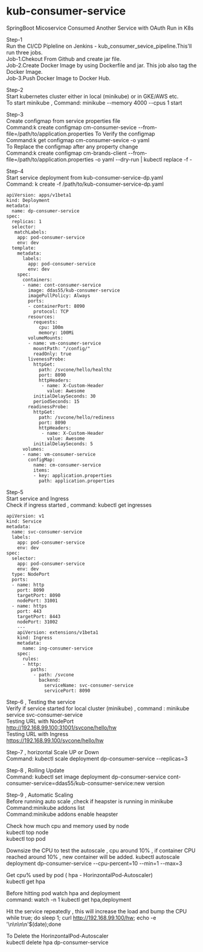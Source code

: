 # kub-consumer-service
SpringBoot Micoservice Consumed Another Service with OAuth Run in K8s

Step-1                                                                     
Run the CI/CD Pipleline on Jenkins - kub_consumer_sevice_pipeline.This'll run three jobs.                       
Job-1.Chekout From Github and create jar file.                                   
Job-2.Create Docker Image by using Dockerfile and jar. This job also tag the Docker Image.                    
Job-3.Push Docker Image to Docker Hub.

Step-2                                                                    
Start kubernetes cluster either in local (minikube) or in GKE/AWS etc.               
To start minikube , Command: minikube --memory 4000 --cpus 1 start

Step-3                                                                                 
Create configmap from service properties file                                      
Command:k create configmap cm-consumer-sevice --from-file=/path/to/application.properties
To Verify the configmap                            
Command:k get configmap cm-consumer-sevice  -o yaml                                                     
To Replace the configmap after any property change                                    
Command:k create configmap cm-brands-client  --from-file=/path/to/application.properties -o yaml --dry-run | kubectl replace -f -

Step-4                                                            
Start service deployment from kub-consumer-service-dp.yaml                                               
Command: k create -f /path/to/kub-consumer-service-dp.yaml

    apiVersion: apps/v1beta1
    kind: Deployment
    metadata:
      name: dp-consumer-service
    spec:
      replicas: 1
      selector:
       matchLabels:
        app: pod-consumer-service
        env: dev
      template:
        metadata:
          labels:
            app: pod-consumer-service
            env: dev
        spec:
          containers:
          - name: cont-consumer-service
            image: ddas55/kub-consumer-service
            imagePullPolicy: Always
            ports:
            - containerPort: 8090
              protocol: TCP
            resources:
              requests:
                cpu: 100m
                memory: 100Mi
            volumeMounts:
            - name: vm-consumer-service
              mountPath: "/config/" 
              readOnly: true
            livenessProbe:
              httpGet:
                path: /svcone/hello/healthz
                port: 8090
                httpHeaders:
                 - name: X-Custom-Header
                   value: Awesome
              initialDelaySeconds: 30
              periodSeconds: 15
            readinessProbe:
              httpGet:
                path: /svcone/hello/rediness
                port: 8090
                httpHeaders:
                 - name: X-Custom-Header
                   value: Awesome
              initialDelaySeconds: 5
          volumes:
          - name: vm-consumer-service
            configMap:
              name: cm-consumer-service
              items:
              - key: application.properties 
                path: application.properties

Step-5                                              
Start service and Ingress                                   
Check if ingress started , command: kubectl get ingresses

    apiVersion: v1
    kind: Service
    metadata:
      name: svc-consumer-service
      labels:
        app: pod-consumer-service
        env: dev
    spec:
      selector:
        app: pod-consumer-service
        env: dev
      type: NodePort
      ports:
      - name: http
        port: 8090
        targetPort: 8090
        nodePort: 31001
      - name: https
        port: 443
        targetPort: 8443
        nodePort: 31002
        ---
        apiVersion: extensions/v1beta1
        kind: Ingress
        metadata:
          name: ing-consumer-service
        spec:
          rules:
          - http: 
             paths:
              - path: /svcone
                backend:
                  serviceName: svc-consumer-service
                  servicePort: 8090
                  
Step-6 , Testing the service                                      
Verify if service started for local cluster (minikube) , command : minikube service svc-consumer-service              
Testing URL with NodePort                                                              
http://192.168.99.100:31001/svcone/hello/hw                                                           
Testing URL with Ingress                                                                          
https://192.168.99.100/svcone/hello/hw

Step-7 , horizontal Scale UP or Down                                                                     
Command: kubectl scale deployment dp-consumer-service --replicas=3           

Step-8 , Rolling Update                                       
Command: kubectl set image deployment dp-consumer-service cont-consumer-service=ddas55/kub-consumer-service:new version

Step-9 , Automatic Scaling                                              
Before running auto scale ,check if heapster is running in minikube                                                
Command:minikube addons list                                           
Command:minikube addons enable heapster                                               

Check how much cpu and memory used by node                                                                              
kubectl top node                                      
kubectl top pod                                                              

Downsize the CPU to test the autoscale , cpu around 10% , if container CPU reached around 10% , new container will be added. 
kubectl autoscale deployment dp-consumer-service --cpu-percent=10 --min=1 --max=3

Get cpu% used by pod ( hpa - HorinzontalPod-Autoscaler)                                                                   
kubectl get hpa

Before hitting pod watch hpa and deployment                                                    
command: watch -n 1 kubectl get hpa,deployment                                         

Hit the service repeatedly , this will increase the load and bump the CPU                                 
while true; do sleep 1; curl http://192.168.99.100/hw; echo -e '\n\n\n\n'$(date);done

To Delete the HorinzontalPod-Autoscaler                                                              
kubectl delete hpa dp-consumer-service

